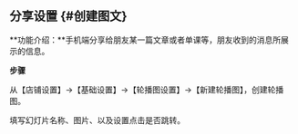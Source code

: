 ## 分享设置 {#创建图文}

**功能介绍：**手机端分享给朋友某一篇文章或者单课等，朋友收到的消息所展示的信息。

**步骤**

从【店铺设置】→【基础设置】→【轮播图设置】→【新建轮播图】，创建轮播图。

填写幻灯片名称、图片、以及设置点击是否跳转。

